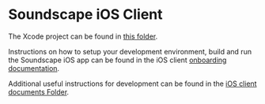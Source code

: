 # Soundscape iOS Client

The Xcode project can be found in [this folder](../apps/ios/).

Instructions on how to setup your development environment, build and
run the Soundscape iOS app can be found in the iOS client
[onboarding documentation](./ios-client/onboarding.md).

Additional useful instructions for development can be found in the
[iOS client documents Folder](./ios-client).

